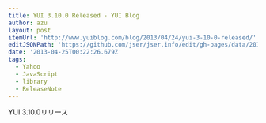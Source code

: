 ```yaml
---
title: YUI 3.10.0 Released - YUI Blog
author: azu
layout: post
itemUrl: 'http://www.yuiblog.com/blog/2013/04/24/yui-3-10-0-released/'
editJSONPath: 'https://github.com/jser/jser.info/edit/gh-pages/data/2013/04/index.json'
date: '2013-04-25T00:22:26.679Z'
tags:
  - Yahoo
  - JavaScript
  - library
  - ReleaseNote
---
```

YUI 3.10.0リリース
